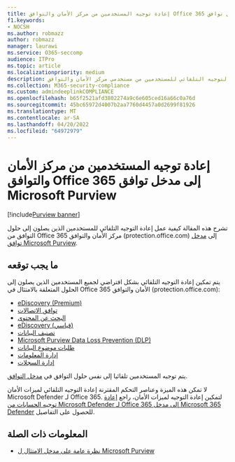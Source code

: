 ```yaml
---
title: إعادة توجيه المستخدمين من مركز الأمان والتوافق Office 365 إلى مدخل توافق Microsoft Purview
f1.keywords:
- NOCSH
ms.author: robmazz
author: robmazz
manager: laurawi
ms.service: O365-seccomp
audience: ITPro
ms.topic: article
ms.localizationpriority: medium
description: تعرف على إعادة التوجيه التلقائي للمستخدمين من مستخدمي مركز الأمان والتوافق Office 365 إلى مدخل توافق Microsoft Purview.
ms.collection: M365-security-compliance
ms.custom: admindeeplinkCOMPLIANCE
ms.openlocfilehash: b65f2521afd3802274a9c6e605ced16a66c0a76d
ms.sourcegitcommit: 45bc65972d4007b2aa7760d4457a0d2699f81926
ms.translationtype: MT
ms.contentlocale: ar-SA
ms.lasthandoff: 04/20/2022
ms.locfileid: "64972979"
---
```

# <a name="redirection-of-users-from-the-office-365-security-and-compliance-center-to-the-microsoft-purview-compliance-portal"></a>إعادة توجيه المستخدمين من مركز الأمان والتوافق Office 365 إلى مدخل توافق Microsoft Purview

[!include[Purview banner](../includes/purview-rebrand-banner.md)]

تشرح هذه المقالة كيفية عمل إعادة التوجيه التلقائي للمستخدمين الذين يصلون إلى حلول التوافق من Office 365 مركز الأمان والتوافق (protection.office.com) إلى <a href="https://go.microsoft.com/fwlink/p/?linkid=2077149" target="_blank">مدخل توافق Microsoft Purview</a>.

## <a name="what-to-expect"></a>ما يجب توقعه

يتم تمكين إعادة التوجيه التلقائي بشكل افتراضي لجميع المستخدمين الذين يصلون إلى الحلول المتعلقة بالامتثال في Office 365 الأمان والتوافق (protection.office.com):

- [eDiscovery (Premium)](overview-ediscovery-20.md)
- [توافق الاتصالات](communication-compliance.md)
- [البحث عن المحتوى](search-for-content.md)
- [eDiscovery (قياسي)](get-started-core-ediscovery.md)
- [تصنيف البيانات](data-classification-overview.md)
- [Microsoft Purview Data Loss Prevention (DLP)](dlp-learn-about-dlp.md)
- [طلبات موضوع البيانات](/compliance/regulatory/gdpr-manage-gdpr-data-subject-requests-with-the-dsr-case-tool)
- [إدارة المعلومات](manage-data-governance.md)
- [إدارة السجلات](records-management.md)

يتم توجيه المستخدمين تلقائيا إلى نفس حلول التوافق في <a href="https://go.microsoft.com/fwlink/p/?linkid=2077149" target="_blank">مدخل التوافق</a>.

لا تمكن هذه الميزة وعناصر التحكم المقترنة إعادة التوجيه التلقائي لميزات الأمان Microsoft Defender لـ Office 365. لتمكين إعادة التوجيه لميزات الأمان، راجع [إعادة توجيه الحسابات من Microsoft Defender لـ Office 365 إلى مدخل Microsoft 365 Defender](/microsoft-365/security/defender/microsoft-365-security-mdo-redirection) للحصول على التفاصيل.

## <a name="related-information"></a>المعلومات ذات الصلة

- [نظرة عامة على مدخل الامتثال ل Microsoft Purview](/microsoft-365/compliance/microsoft-365-compliance-center)
